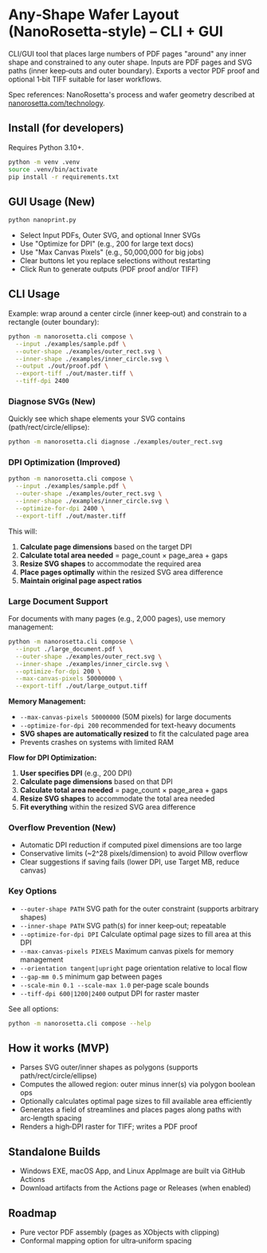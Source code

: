 # Any‑Shape Wafer Layout (NanoRosetta‑style) – CLI + GUI

CLI/GUI tool that places large numbers of PDF pages "around" any inner shape and constrained to any outer shape. Inputs are PDF pages and SVG paths (inner keep‑outs and outer boundary). Exports a vector PDF proof and optional 1‑bit TIFF suitable for laser workflows.

Spec references: NanoRosetta's process and wafer geometry described at [nanorosetta.com/technology](https://nanorosetta.com/technology/).

## Install (for developers)

Requires Python 3.10+.

```bash
python -m venv .venv
source .venv/bin/activate
pip install -r requirements.txt
```

## GUI Usage (New)

```bash
python nanoprint.py
```

- Select Input PDFs, Outer SVG, and optional Inner SVGs
- Use "Optimize for DPI" (e.g., 200 for large text docs)
- Use "Max Canvas Pixels" (e.g., 50,000,000 for big jobs)
- Clear buttons let you replace selections without restarting
- Click Run to generate outputs (PDF proof and/or TIFF)

## CLI Usage

Example: wrap around a center circle (inner keep‑out) and constrain to a rectangle (outer boundary):

```bash
python -m nanorosetta.cli compose \
  --input ./examples/sample.pdf \
  --outer-shape ./examples/outer_rect.svg \
  --inner-shape ./examples/inner_circle.svg \
  --output ./out/proof.pdf \
  --export-tiff ./out/master.tiff \
  --tiff-dpi 2400
```

### Diagnose SVGs (New)

Quickly see which shape elements your SVG contains (path/rect/circle/ellipse):

```bash
python -m nanorosetta.cli diagnose ./examples/outer_rect.svg
```

### DPI Optimization (Improved)

```bash
python -m nanorosetta.cli compose \
  --input ./examples/sample.pdf \
  --outer-shape ./examples/outer_rect.svg \
  --inner-shape ./examples/inner_circle.svg \
  --optimize-for-dpi 2400 \
  --export-tiff ./out/master.tiff
```

This will:
1. **Calculate page dimensions** based on the target DPI
2. **Calculate total area needed** = page_count × page_area + gaps
3. **Resize SVG shapes** to accommodate the required area
4. **Place pages optimally** within the resized SVG area difference
5. **Maintain original page aspect ratios**

### Large Document Support

For documents with many pages (e.g., 2,000 pages), use memory management:

```bash
python -m nanorosetta.cli compose \
  --input ./large_document.pdf \
  --outer-shape ./examples/outer_rect.svg \
  --inner-shape ./examples/inner_circle.svg \
  --optimize-for-dpi 200 \
  --max-canvas-pixels 50000000 \
  --export-tiff ./out/large_output.tiff
```

**Memory Management:**
- `--max-canvas-pixels 50000000` (50M pixels) for large documents
- `--optimize-for-dpi 200` recommended for text-heavy documents
- **SVG shapes are automatically resized** to fit the calculated page area
- Prevents crashes on systems with limited RAM

**Flow for DPI Optimization:**
1. **User specifies DPI** (e.g., 200 DPI)
2. **Calculate page dimensions** based on that DPI
3. **Calculate total area needed** = page_count × page_area + gaps
4. **Resize SVG shapes** to accommodate the total area needed
5. **Fit everything** within the resized SVG area difference

### Overflow Prevention (New)

- Automatic DPI reduction if computed pixel dimensions are too large
- Conservative limits (~2^28 pixels/dimension) to avoid Pillow overflow
- Clear suggestions if saving fails (lower DPI, use Target MB, reduce canvas)

### Key Options
- `--outer-shape PATH` SVG path for the outer constraint (supports arbitrary shapes)
- `--inner-shape PATH` SVG path(s) for inner keep‑out; repeatable
- `--optimize-for-dpi DPI` Calculate optimal page sizes to fill area at this DPI
- `--max-canvas-pixels PIXELS` Maximum canvas pixels for memory management
- `--orientation tangent|upright` page orientation relative to local flow
- `--gap-mm 0.5` minimum gap between pages
- `--scale-min 0.1 --scale-max 1.0` per‑page scale bounds
- `--tiff-dpi 600|1200|2400` output DPI for raster master

See all options:

```bash
python -m nanorosetta.cli compose --help
```

## How it works (MVP)
- Parses SVG outer/inner shapes as polygons (supports path/rect/circle/ellipse)
- Computes the allowed region: outer minus inner(s) via polygon boolean ops
- Optionally calculates optimal page sizes to fill available area efficiently
- Generates a field of streamlines and places pages along paths with arc‑length spacing
- Renders a high‑DPI raster for TIFF; writes a PDF proof

## Standalone Builds
- Windows EXE, macOS App, and Linux AppImage are built via GitHub Actions
- Download artifacts from the Actions page or Releases (when enabled)

## Roadmap
- Pure vector PDF assembly (pages as XObjects with clipping)
- Conformal mapping option for ultra‑uniform spacing

